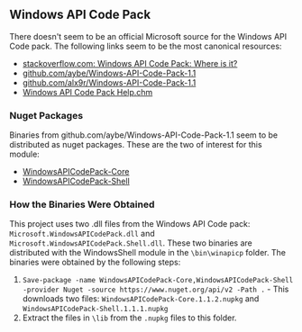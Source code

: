 ## Windows API Code Pack

There doesn't seem to be an official Microsoft source for the Windows API Code pack.  The following links seem to be the most canonical resources: 

* [stackoverflow.com: Windows API Code Pack: Where is it?](https://stackoverflow.com/questions/24081665/windows-api-code-pack-where-is-it)
* [github.com/aybe/Windows-API-Code-Pack-1.1](https://github.com/aybe/Windows-API-Code-Pack-1.1)
* [github.com/alx9r/Windows-API-Code-Pack-1.1](https://github.com/alx9r/Windows-API-Code-Pack-1.1)
* [Windows API Code Pack Help.chm](https://raw.githubusercontent.com/alx9r/Windows-API-Code-Pack-1.1/ae73c1294fe9d47c5052d090b945f69a6364e3a8/documentation/Windows%20API%20Code%20Pack%20Help.chm)

### Nuget Packages

Binaries from github.com/aybe/Windows-API-Code-Pack-1.1 seem to be distributed as nuget packages.  These are the two of interest for this module:

* [WindowsAPICodePack-Core](https://www.nuget.org/packages/WindowsAPICodePack-Core)
* [WindowsAPICodePack-Shell](https://www.nuget.org/packages/WindowsAPICodePack-Shell/)

### How the Binaries Were Obtained

This project uses two .dll files from the Windows API Code pack:
`Microsoft.WindowsAPICodePack.dll` and `Microsoft.WindowsAPICodePack.Shell.dll`.  These two binaries are distributed with the WindowsShell module in the `\bin\winapicp` folder.  The binaries were obtained by the following steps:

1. `Save-package -name WindowsAPICodePack-Core,WindowsAPICodePack-Shell -provider Nuget -source https://www.nuget.org/api/v2 -Path .` - This downloads two files: `WindowsAPICodePack-Core.1.1.2.nupkg` and `WindowsAPICodePack-Shell.1.1.1.nupkg`
2. Extract the files in `\lib` from the `.nupkg` files to this folder.